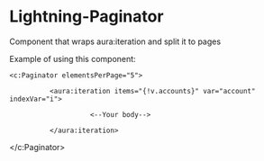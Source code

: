 # Lightning-Paginator
Component that wraps aura:iteration and split it to pages

Example of using this component:
```
<c:Paginator elementsPerPage="5">

          <aura:iteration items="{!v.accounts}" var="account" indexVar="i">

                    <--Your body-->
                                          
          </aura:iteration>
```
</c:Paginator>
